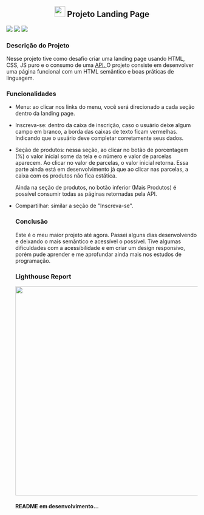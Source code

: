 <h2 align="center">  
  <img src="https://user-images.githubusercontent.com/69096673/169550418-4193e4ff-8142-478c-bbd6-0bb7623d9cb5.jpeg" width="28px">
  Projeto Landing Page </h2>
<p>
  <img src="https://img.shields.io/github/issues/the4nna/landing-page"> 
  <img src="https://img.shields.io/github/stars/the4nna/landing-page"> 
  <img src="https://img.shields.io/github/forks/the4nna/landing-page?color=purple">
</p>

<h3> Descrição do Projeto </h3>
  <p> Nesse projeto tive como desafio criar uma landing page usando HTML, CSS, JS puro e o consumo de uma  <a href="https://frontend-intern-challenge-api.iurykrieger.vercel.app/products?page=1"> API. </a> O projeto consiste em desenvolver uma página funcional com um HTML semântico e boas práticas de linguagem. </p>

<h3> Funcionalidades </h3>
<ul> 
  <li> 
    <p> Menu: ao clicar nos links do menu, você será direcionado a cada seção dentro da landing page. </p>
  </li>
  <li>
    <p> Inscreva-se: dentro da caixa de inscrição, caso o usuário deixe algum campo em branco, a borda das caixas de texto ficam vermelhas. Indicando que o usuário deve completar corretamente seus dados. </p>
  </li>
  <li>  
    <p> Seção de produtos: nessa seção, ao clicar no botão de porcentagem (%) o valor inicial some da tela e o número e valor de parcelas aparecem. Ao clicar no valor de parcelas, o valor inicial retorna. Essa parte ainda está em desenvolvimento já que ao clicar nas parcelas, a caixa com os produtos não fica estática. </p> 
    <p> Ainda na seção de produtos, no botão inferior (Mais Produtos) é possível consumir todas as páginas retornadas pela API. </p>
  </li>
  <li> 
    <p> Compartilhar: similar a seção de "Inscreva-se". </p>
  </li>
  
  <h3> Conclusão </h3>
    <p> Este é o meu maior projeto até agora. Passei alguns dias desenvolvendo e deixando o mais semântico e acessível o possível. Tive algumas dificuldades com a acessibilidade e em criar um design responsivo, porém pude aprender e me aprofundar ainda mais nos estudos de programação. </p>
  
<h3> Lighthouse Report </h3>
  <img src="https://user-images.githubusercontent.com/69096673/169600532-7f013fc3-dd4c-4ba1-b43a-7ae01d699e68.png" width="550px">


<h4> README em desenvolvimento... </h4>
